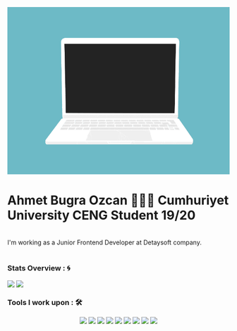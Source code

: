 <!--
**Doringl/Doringl** is a ✨ _special_ ✨ repository because its `README.md` (this file) appears on your GitHub profile.

Here are some ideas to get you started:
- 🌱 I’m currently learning ...
- 👯 I’m looking to collaborate on ...
- 🤔 I’m looking for help with ...
- 💬 Ask me about ...
- 📫 How to reach me: ...
- 😄 Pronouns: ...
- ⚡ Fun fact: ...
-->
<p  align="center"><img height="380" src = "https://github.com/ahmetbugraozcan/ahmetbugraozcan/blob/main/code.gif"></p>

# Ahmet Bugra Ozcan 👨🏻‍💻 Cumhuriyet University CENG Student 19/20

<br />
I'm working as a Junior Frontend Developer at Detaysoft company.

<br />
<br />

### Stats Overview : :cyclone:
<a href="https://github.com/ahmetbugraozcan">
  <img align="center" src="https://github-readme-stats.vercel.app/api?username=ahmetbugraozcan&show_icons=true&count_private=false&include_all_commits=true&theme=material-palenight"/></a> <a href="https://github.com/ahmetbugraozcan">
  <img align="center" src="https://github-readme-stats.vercel.app/api/top-langs/?username=ahmetbugraozcan&langs_count=8&layout=compact&theme=material-palenight&hide=html,Tcl" /> </a>
  
### Tools I work upon : 🛠
<p align="center">
 <img src="https://img.shields.io/badge/Dart-0175C2?style=for-the-badge&logo=dart&logoColor=white"> <img src="https://img.shields.io/badge/Flutter-02569B?style=for-the-badge&logo=flutter&logoColor=white"> <img src="https://img.shields.io/badge/Unity-100000?style=for-the-badge&logo=unity&logoColor=white"> <img src="https://img.shields.io/badge/HTML%20-252525.svg?&style=for-the-badge&logo=html5&logoColor=dd4b25"> <img src="https://img.shields.io/badge/CSS%20-252525.svg?&style=for-the-badge&logo=css3&logoColor=2862e9"> <img src="https://img.shields.io/badge/JavaScript-F7DF1E?style=for-the-badge&logo=javascript&logoColor=black"> <img src="https://img.shields.io/badge/React%20-1f292b.svg?&style=for-the-badge&logo=react&logoColor=white"> <img src="https://img.shields.io/badge/Node.js-43853D?style=for-the-badge&logo=node.js&logoColor=white"/> <img src="https://img.shields.io/badge/git%20-%23F05032.svg?&style=for-the-badge&logo=git&logoColor=white"/> 
</p>
